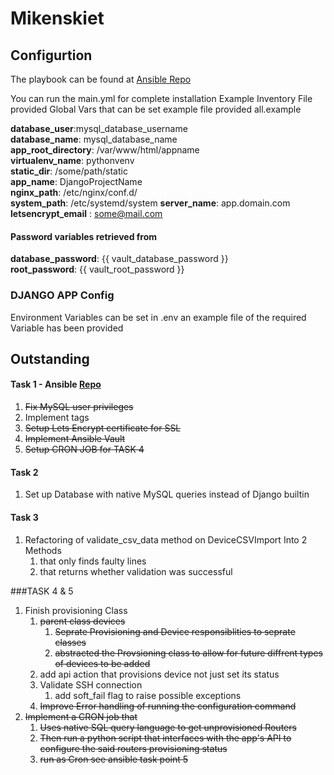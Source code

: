 # Mikenskiet

## Configurtion
The playbook can be found at [Ansible Repo](https://github.com/HGriessel/mk_ansible.git)

You can run the main.yml for complete installation
Example Inventory File provided 
Global Vars that can be set example file provided all.example 

**database_user**:mysql_database_username  
**database_name**: mysql_database_name  
**app_root_directory**: /var/www/html/appname  
**virtualenv_name**: pythonvenv  
**static_dir**:  /some/path/static  
**app_name**: DjangoProjectName  
**nginx_path**: /etc/nginx/conf.d/  
**system_path**: /etc/systemd/system
**server_name**: app.domain.com  
**letsencrypt_email** : some@mail.com

#### Password variables retrieved from 
**database_password**: {{ vault_database_password }}  
**root_password**: {{ vault_root_password }}  

### DJANGO APP Config
Environment Variables can be set in .env an example file of the required Variable has been provided 

## Outstanding

####  Task 1 - Ansible [Repo](https://github.com/HGriessel/mk_ansible.git)

1. ~~Fix MySQL user privileges~~
1. Implement tags
3. ~~Setup Lets Encrypt certificate for SSL~~
4. ~~Implement Ansible Vault~~
5. ~~Setup CRON JOB for TASK 4~~

#### Task 2
1. Set up Database with native MySQL queries instead of Django builtin


#### Task 3
1. Refactoring of validate_csv_data method on DeviceCSVImport Into 2 Methods
    1. that only finds faulty lines
    2. that returns whether validation was successful 

###TASK 4 & 5
1. Finish provisioning Class
    1. ~~parent class devices~~
        1. ~~Seprate Provisioning and Device responsiblities to seprate classes~~
        2. ~~abstracted the Provsioning class to allow for future diffrent types of devices to be added~~  
    2. add api action that provisions device not just set its status
    3. Validate SSH connection
        1. add soft_fail flag to raise possible exceptions
    4. ~~Improve Error handling of running the configuration command~~
2. ~~Implement a CRON job that~~
    1. ~~Uses native SQL query language to get unprovisioned Routers~~
    2. ~~Then run a python script that interfaces with the app's API to configure the said routers provisioning status~~
    3. ~~run as Cron see ansible task point 5~~

